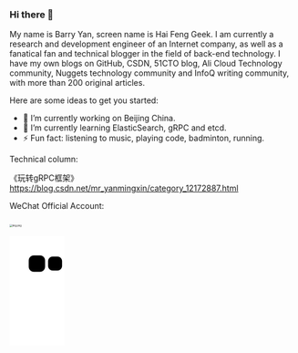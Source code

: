 ### Hi there 👋

My name is Barry Yan, screen name is Hai Feng Geek. I am currently a research and development engineer of an Internet company, as well as a fanatical fan and technical blogger in the field of back-end technology. I have my own blogs on GitHub, CSDN, 51CTO blog, Ali Cloud Technology community, Nuggets technology community and InfoQ writing community, with more than 200 original articles.

Here are some ideas to get you started:

- 🔭 I’m currently working on Beijing China.
- 🌱 I’m currently learning ElasticSearch, gRPC and etcd.
- ⚡ Fun fact: listening to music, playing code, badminton, running.

Technical column:

《玩转gRPC框架》https://blog.csdn.net/mr_yanmingxin/category_12172887.html

WeChat Official Account:

<img src="https://ibarryyan.oss-cn-hangzhou.aliyuncs.com/1.jpg" alt="img.png" style="zoom:30%;" />


![](https://raw.githubusercontent.com/ibarryyan/ibarryyan/master/assets/github-contribution-grid-snake.svg)              
